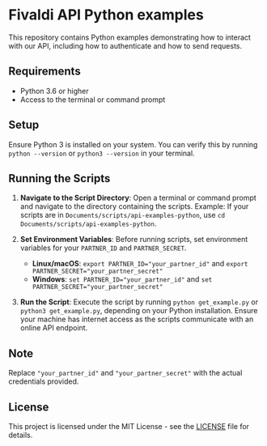 # Fivaldi API Python examples

This repository contains Python examples demonstrating how to interact with our API, including how to authenticate and how to send requests.

## Requirements

- Python 3.6 or higher
- Access to the terminal or command prompt

## Setup

Ensure Python 3 is installed on your system. You can verify this by running `python --version` or `python3 --version` in your terminal.

## Running the Scripts

1. **Navigate to the Script Directory**: Open a terminal or command prompt and navigate to the directory containing the scripts. Example: If your scripts are in `Documents/scripts/api-examples-python`, use `cd Documents/scripts/api-examples-python`.

2. **Set Environment Variables**: Before running scripts, set environment variables for your `PARTNER_ID` and `PARTNER_SECRET`.
    - **Linux/macOS**: `export PARTNER_ID="your_partner_id"` and `export PARTNER_SECRET="your_partner_secret"`
    - **Windows**: `set PARTNER_ID="your_partner_id"` and `set PARTNER_SECRET="your_partner_secret"`

3. **Run the Script**: Execute the script by running `python get_example.py` or `python3 get_example.py`, depending on your Python installation. Ensure your machine has internet access as the scripts communicate with an online API endpoint.

## Note

Replace `"your_partner_id"` and `"your_partner_secret"` with the actual credentials provided.

## License

This project is licensed under the MIT License - see the [LICENSE](LICENSE) file for details.